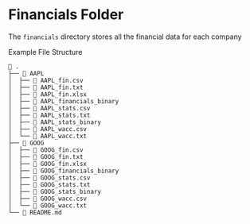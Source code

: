 # Financials Folder

The `financials` directory stores all the financial data for each company

Example File Structure
```
 .
├──  AAPL
│  ├──  AAPL_fin.csv
│  ├──  AAPL_fin.txt
│  ├──  AAPL_fin.xlsx
│  ├──  AAPL_financials_binary
│  ├──  AAPL_stats.csv
│  ├──  AAPL_stats.txt
│  ├──  AAPL_stats_binary
│  ├──  AAPL_wacc.csv
│  └──  AAPL_wacc.txt
├──  GOOG
│  ├──  GOOG_fin.csv
│  ├──  GOOG_fin.txt
│  ├──  GOOG_fin.xlsx
│  ├──  GOOG_financials_binary
│  ├──  GOOG_stats.csv
│  ├──  GOOG_stats.txt
│  ├──  GOOG_stats_binary
│  ├──  GOOG_wacc.csv
│  └──  GOOG_wacc.txt
└──  README.md
```
